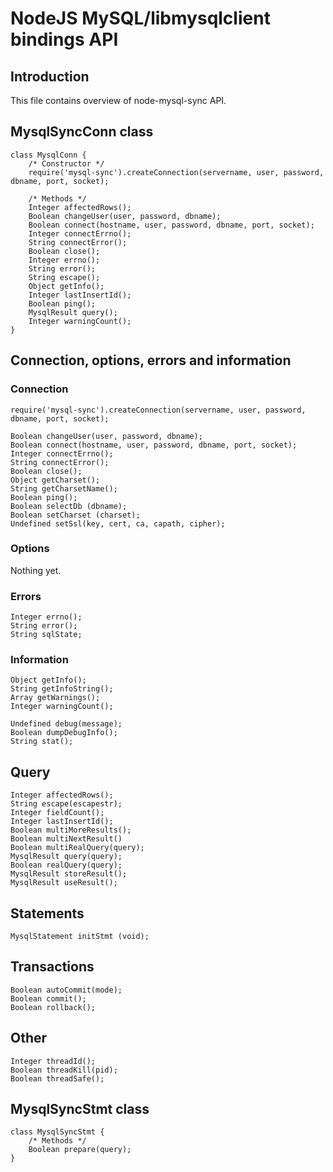 NodeJS MySQL/libmysqlclient bindings API
========================================

Introduction
------------

This file contains overview of node-mysql-sync API.


MysqlSyncConn class
-------------------

    class MysqlConn {
        /* Constructor */
        require('mysql-sync').createConnection(servername, user, password, dbname, port, socket);
        
        /* Methods */
        Integer affectedRows();
        Boolean changeUser(user, password, dbname);
        Boolean connect(hostname, user, password, dbname, port, socket);
        Integer connectErrno();
        String connectError();
        Boolean close();
        Integer errno();
        String error();
        String escape();
        Object getInfo();
        Integer lastInsertId();
        Boolean ping();
        MysqlResult query();
        Integer warningCount();
    }


Connection, options, errors and information
-------------------------------------------

### Connection ###

    require('mysql-sync').createConnection(servername, user, password, dbname, port, socket);
    
    Boolean changeUser(user, password, dbname);
    Boolean connect(hostname, user, password, dbname, port, socket);
    Integer connectErrno();
    String connectError();
    Boolean close();
    Object getCharset();
    String getCharsetName();
    Boolean ping();
    Boolean selectDb (dbname);
    Boolean setCharset (charset);
    Undefined setSsl(key, cert, ca, capath, cipher);
    

### Options ###

Nothing yet.


### Errors ###

    Integer errno();
    String error();
    String sqlState;


### Information ###

    Object getInfo();
    String getInfoString();
    Array getWarnings();
    Integer warningCount();

	Undefined debug(message);
	Boolean dumpDebugInfo();
	String stat();


Query
-----

    Integer affectedRows();
    String escape(escapestr);
    Integer fieldCount();
    Integer lastInsertId();
    Boolean multiMoreResults();
    Boolean multiNextResult()
    Boolean multiRealQuery(query);
    MysqlResult query(query);
    Boolean realQuery(query);
    MysqlResult storeResult();
    MysqlResult useResult();


Statements
----------

    MysqlStatement initStmt (void);


Transactions
------------

    Boolean autoCommit(mode);
    Boolean commit();
    Boolean rollback();


Other
-----

    Integer threadId();
    Boolean threadKill(pid);
    Boolean threadSafe();


MysqlSyncStmt class
-------------------

    class MysqlSyncStmt {
        /* Methods */
        Boolean prepare(query);
    }



